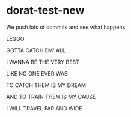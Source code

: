 # dorat-test-new

We push lots of commits and see what happens

LEGGO

GOTTA CATCH EM' ALL

I WANNA BE THE VERY BEST 

LIKE NO ONE EVER WAS

TO CATCH THEM IS MY DREAM

AND TO TRAIN THEM IS MY CAUSE

I WILL TRAVEL FAR AND WIDE
